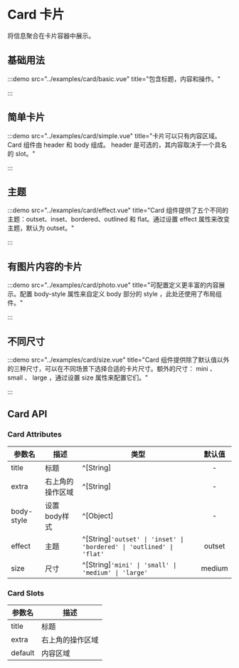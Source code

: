# Card 卡片

将信息聚合在卡片容器中展示。

## 基础用法

:::demo src="../examples/card/basic.vue" title="包含标题，内容和操作。"

:::

## 简单卡片

:::demo src="../examples/card/simple.vue" title="卡片可以只有内容区域。Card 组件由 header 和 body 组成。 header 是可选的，其内容取决于一个具名的 slot。"

:::

## 主题

:::demo src="../examples/card/effect.vue" title="Card 组件提供了五个不同的主题：outset、inset、bordered、outlined 和 flat。通过设置 effect 属性来改变主题，默认为 outset。"

:::

## 有图片内容的卡片

:::demo src="../examples/card/photo.vue" title="可配置定义更丰富的内容展示。配置 body-style 属性来自定义 body 部分的 style ，此处还使用了布局组件。"

:::

## 不同尺寸

:::demo src="../examples/card/size.vue" title="Card 组件提供除了默认值以外的三种尺寸，可以在不同场景下选择合适的卡片尺寸。额外的尺寸： mini 、 small 、 large ，通过设置 size 属性来配置它们。"

:::

## Card API

### Card Attributes

| 参数名 | 描述 | 类型 | 默认值 |
| ------ | ---- | ---- | :----: |
| title | 标题 | ^[String] | - |
| extra | 右上角的操作区域 | ^[String] | - |
| body-style | 设置body样式 | ^[Object] | - |
| effect | 主题 | ^[String]`'outset' \| 'inset' \| 'bordered' \| 'outlined' \| 'flat'` | outset |
| size | 尺寸 | ^[String]`'mini' \| 'small' \| 'medium' \| 'large'` | medium |

### Card Slots

| 参数名 | 描述 |
| ------ | ---- |
| title | 标题 |
| extra | 右上角的操作区域 |
| default | 内容区域 |
